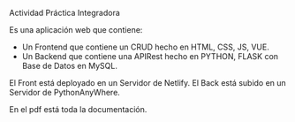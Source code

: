 Actividad Práctica Integradora

Es una aplicación web que contiene:

- Un Frontend que contiene un CRUD hecho en HTML, CSS, JS, VUE.
- Un Backend que contiene una APIRest hecho en PYTHON, FLASK con Base de Datos en MySQL.

El Front está deployado en un Servidor de Netlify.
El Back está subido en un Servidor de PythonAnyWhere.

En el pdf está toda la documentación.


